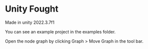 # Unity Fought

Made in unity 2022.3.7f1

You can see an example project in the examples folder.

Open the node graph by clicking Graph > Move Graph in the tool bar.
